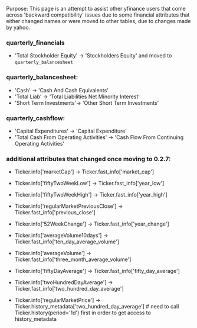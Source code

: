 Purpose:
This page is an attempt to assist other yfinance users that come across 'backward compatibility' issues due to some financial attributes that either changed names or were moved to other tables, due to changes made by yahoo.

### quarterly_financials
* 'Total Stockholder Equity' -> 'Stockholders Equity' and moved to `quarterly_balancesheet`

### quarterly_balancesheet:
* 'Cash' -> 'Cash And Cash Equivalents'
* 'Total Liab' -> 'Total Liabilities Net Minority Interest'
* 'Short Term Investments'-> 'Other Short Term Investments'

### quarterly_cashflow:
* 'Capital Expenditures' -> 'Capital Expenditure'
* 'Total Cash From Operating Activities' -> 'Cash Flow From Continuing Operating Activities'

### additional attributes that changed once moving to 0.2.7:
* Ticker.info['marketCap'] -> Ticker.fast_info['market_cap']
* Ticker.info['fiftyTwoWeekLow'] -> Ticker.fast_info['year_low']
* Ticker.info['fiftyTwoWeekHigh'] -> Ticker.fast_info['year_high']
* Ticker.info['regularMarketPreviousClose'] -> Ticker.fast_info['previous_close']
* Ticker.info['52WeekChange'] -> Ticker.fast_info['year_change']
* Ticker.info['averageVolume10days'] -> Ticker.fast_info['ten_day_average_volume']
* Ticker.info['averageVolume'] -> Ticker.fast_info['three_month_average_volume']
* Ticker.info['fiftyDayAverage'] -> Ticker.fast_info['fifty_day_average']
* Ticker.info['twoHundredDayAverage'] -> Ticker.fast_info['two_hundred_day_average']

* Ticker.info['regularMarketPrice'] -> Ticker.history_metadata['two_hundred_day_average'] # need to call Ticker.history(period='1d') first in order to get access to history_metadata

